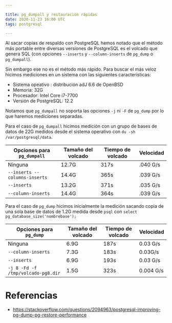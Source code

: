 ```yaml
---

title: pg_dumpall y restauracion rápidas
date: 2020-11-23 16:00 UTC
tags: postgresql

---
```


Al sacar copias de respaldo con PostgreSQL hemos notado que el método más 
portable entre diversas versiones de PostgreSQL es el volcado que genera
SQL (con opciones `--inserts` y `--column-inserts` de `pg_dump` o 
`pg_dumpall`).

Sin embargo ese no es el método más rápido. Para buscar el más veloz
hicimos mediciones en un sistema con las siguientes características:

* Sistema opeativo : distribución adJ 6.6 de OpenBSD 
* Memoria: 32G
* Procesador: Intel Core i7-7700
* Versión de PostgreSQL: 12.2

Notamos que `pg_dumpall` no soporta las opciones `-j` ni `-F` de `pg_dump` por
lo que haremos mediciones separadas.

Para el caso de `pg_dumpall` hicimos medición con un grupo de bases de 
datos de 22G medidos desde el sistema operativo 
con `du -sh /var/postgresql/data`.

| Opciones para `pg_dumpall` | Tamaño del volcado | Tiempo de volcado | Velocidad |
|--|--|--|--|
| Ninguna | 12.7G | 317s | .040 G/s |
| `--inserts --columns-inserts` | 14.4G | 365s | .039 G/s |
| `--inserts` |  13.2G | 371s |  .035 G/s |
| `--column-inserts` |  14.4G | 364s | .039 G/s |

Para el caso de `pg_dump` hicimos inicialmente la medición sacando copia de una sola base
de datos de 1.2G medida desde `psql` con `select pg_database_size('nombrebase');`

| Opciones para `pg_dump` | Tamaño del volcado | Tiempo de volcado | Velocidad |
|--|--|--|--|
| Ninguna | 6.9G | 187s | 0.03 G/s |
| `--column-inserts` | 7.3G | 183s |  0.03G/s |
| `--inserts` |  6.9G | 193s | 0.03 G/s |
| `-j 8 -Fd -f /tmp/volcado-pg8.dir` | 1.5G | 323s | 0.004 G/s |


# Referencias

* https://stackoverflow.com/questions/2094963/postgresql-improving-pg-dump-pg-restore-performance




